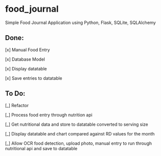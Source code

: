 # food_journal
Simple Food Journal Application using Python, Flask, SQLite, SQLAlchemy

## Done:
[x] Manual Food Entry

[x] Database Model

[x] Display datatable

[x] Save entries to datatable

## To Do:
[_] Refactor

[_] Process food entry through nutrition api

  [_] Get nutritional data and store to datatable converted to serving size
  
[_] Display datatable and chart compared against RD values for the month

[_] Allow OCR food detection, upload photo, manual entry to run through nutritional api and save to datatable

